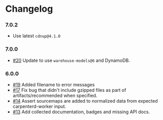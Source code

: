 # Changelog

### 7.0.2

- Use latest `cdnup@4.1.0`

### 7.0.0

- [#20] Update to use `warehouse-models@6` and DynamoDB.

### 6.0.0

- [#19] Added filename to error messages
- [#17] Fix bug that didn't include gzipped files as part of artifacts/recommended when specified.
- [#14] Assert sourcemaps are added to normalized data from expected carpenterd-worker input.
- [#13] Add collected documentation, badges and missing API docs.

[#13]: https://github.com/warehouseai/bffs/pull/13
[#14]: https://github.com/warehouseai/bffs/pull/14
[#17]: https://github.com/warehouseai/bffs/pull/17
[#19]: https://github.com/warehouseai/bffs/pull/19
[#20]: https://github.com/warehouseai/bffs/pull/20
